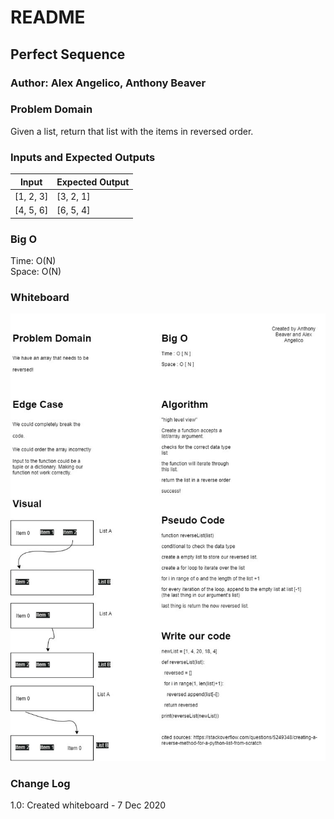 # README

## Perfect Sequence

### Author: Alex Angelico, Anthony Beaver

### Problem Domain

Given a list, return that list with the items in reversed order.

### Inputs and Expected Outputs

Input | Expected Output
----- | ---------------
[1, 2, 3] | [3, 2, 1]
[4, 5, 6] | [6, 5, 4]

### Big O

Time: O(N)  
Space: O(N)

### Whiteboard

![Whiteboard](../assets/array-reverse.jpg)

### Change Log

1.0: Created whiteboard - 7 Dec 2020
